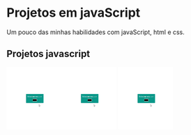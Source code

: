 # Projetos em javaScript

Um pouco das minhas habilidades com javaScript, html e css.

## Projetos javascript

<img src="./imagens/trocaCor.gif" alt="gif do projeto de troca de cores da pagina " width="25%"><img src="./imagens/trocaCor.gif" alt="gif do projeto de troca de cores da pagina " width="25%">
<img src="./imagens/trocaCor.gif" alt="gif do projeto de troca de cores da pagina " width="25%">